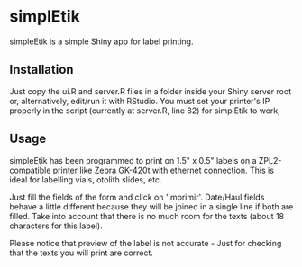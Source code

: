 # simplEtik
simpleEtik is a simple Shiny app for label printing.

## Installation
Just copy the ui.R and server.R files in a folder inside your Shiny server root or, alternatively, edit/run it with RStudio.
You must set your printer's IP properly in the script (currently at server.R, line 82) for simplEtik to work,

## Usage
simpleEtik has been programmed to print on 1.5" x 0.5" labels on a ZPL2-compatible printer like Zebra GK-420t with ethernet connection. This is ideal for labelling vials, otolith slides, etc.

Just fill the fields of the form and click on 'Imprimir'. Date/Haul fields behave a little different because they will be joined in a single line if both are filled.
Take into account that there is no much room for the texts (about 18 characters for this label).

Please notice that preview of the label is not accurate - Just for checking that the texts you will print are correct.
